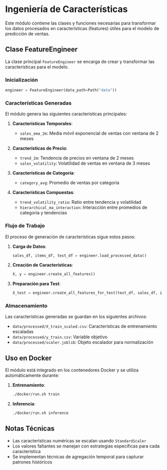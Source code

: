 # Ingeniería de Características

Este módulo contiene las clases y funciones necesarias para transformar los datos procesados en características (features) útiles para el modelo de predicción de ventas.

## Clase FeatureEngineer

La clase principal `FeatureEngineer` se encarga de crear y transformar las características para el modelo.

### Inicialización

```python
engineer = FeatureEngineer(data_path=Path("data"))
```

### Características Generadas

El módulo genera las siguientes características principales:

1. **Características Temporales**:
   - `sales_ema_2m`: Media móvil exponencial de ventas con ventana de 2 meses
   
2. **Características de Precio**:
   - `trend_2m`: Tendencia de precios en ventana de 2 meses
   - `sales_volatility`: Volatilidad de ventas en ventana de 3 meses

3. **Características de Categoría**:
   - `category_avg`: Promedio de ventas por categoría
   
4. **Características Compuestas**:
   - `trend_volatility_ratio`: Ratio entre tendencia y volatilidad
   - `hierarchical_ma_interaction`: Interacción entre promedios de categoría y tendencias

### Flujo de Trabajo

El proceso de generación de características sigue estos pasos:

1. **Carga de Datos**:
   ```python
   sales_df, items_df, test_df = engineer.load_processed_data()
   ```

2. **Creación de Características**:
   ```python
   X, y = engineer.create_all_features()
   ```

3. **Preparación para Test**:
   ```python
   X_test = engineer.create_all_features_for_test(test_df, sales_df, items_df)
   ```

### Almacenamiento

Las características generadas se guardan en los siguientes archivos:

- `data/processed/X_train_scaled.csv`: Características de entrenamiento escaladas
- `data/processed/y_train.csv`: Variable objetivo
- `data/processed/scaler.joblib`: Objeto escalador para normalización

## Uso en Docker

El módulo está integrado en los contenedores Docker y se utiliza automáticamente durante:

1. **Entrenamiento**:
   ```bash
   ./docker/run.sh train
   ```

2. **Inferencia**:
   ```bash
   ./docker/run.sh inference
   ```

## Notas Técnicas

- Las características numéricas se escalan usando `StandardScaler`
- Los valores faltantes se manejan con estrategias específicas para cada característica
- Se implementan técnicas de agregación temporal para capturar patrones históricos 